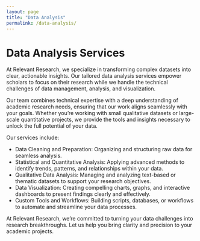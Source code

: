 ```yaml
---
layout: page
title: "Data Analysis"
permalink: /data-analysis/
---
```

<!--
<div class="image">
    <img src="/assets/img/blog/image2.jpg" alt="mountain">
</div>
-->

# Data Analysis Services

At Relevant Research, we specialize in transforming complex datasets into clear, actionable insights. Our tailored data analysis services empower scholars to focus on their research while we handle the technical challenges of data management, analysis, and visualization.

Our team combines technical expertise with a deep understanding of academic research needs, ensuring that our work aligns seamlessly with your goals. Whether you’re working with small qualitative datasets or large-scale quantitative projects, we provide the tools and insights necessary to unlock the full potential of your data.

Our services include:
- Data Cleaning and Preparation: Organizing and structuring raw data for seamless analysis.
- Statistical and Quantitative Analysis: Applying advanced methods to identify trends, patterns, and relationships within your data.
- Qualitative Data Analysis: Managing and analyzing text-based or thematic datasets to support your research objectives.
- Data Visualization: Creating compelling charts, graphs, and interactive dashboards to present findings clearly and effectively.
- Custom Tools and Workflows: Building scripts, databases, or workflows to automate and streamline your data processes.

At Relevant Research, we’re committed to turning your data challenges into research breakthroughs. Let us help you bring clarity and precision to your academic projects.
